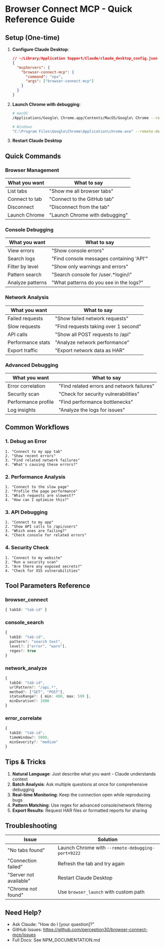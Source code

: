 # Browser Connect MCP - Quick Reference Guide

## Setup (One-time)

1. **Configure Claude Desktop**:
   ```json
   // ~/Library/Application Support/Claude/claude_desktop_config.json (macOS)
   {
     "mcpServers": {
       "browser-connect-mcp": {
         "command": "npx",
         "args": ["browser-connect-mcp"]
       }
     }
   }
   ```

2. **Launch Chrome with debugging**:
   ```bash
   # macOS
   /Applications/Google\ Chrome.app/Contents/MacOS/Google\ Chrome --remote-debugging-port=9222
   
   # Windows
   "C:\Program Files\Google\Chrome\Application\chrome.exe" --remote-debugging-port=9222
   ```

3. **Restart Claude Desktop**

## Quick Commands

### Browser Management
| What you want | What to say |
|--------------|-------------|
| List tabs | "Show me all browser tabs" |
| Connect to tab | "Connect to the GitHub tab" |
| Disconnect | "Disconnect from the tab" |
| Launch Chrome | "Launch Chrome with debugging" |

### Console Debugging
| What you want | What to say |
|--------------|-------------|
| View errors | "Show console errors" |
| Search logs | "Find console messages containing 'API'" |
| Filter by level | "Show only warnings and errors" |
| Pattern search | "Search console for /user.*login/i" |
| Analyze patterns | "What patterns do you see in the logs?" |

### Network Analysis
| What you want | What to say |
|--------------|-------------|
| Failed requests | "Show failed network requests" |
| Slow requests | "Find requests taking over 1 second" |
| API calls | "Show all POST requests to /api" |
| Performance stats | "Analyze network performance" |
| Export traffic | "Export network data as HAR" |

### Advanced Debugging
| What you want | What to say |
|--------------|-------------|
| Error correlation | "Find related errors and network failures" |
| Security scan | "Check for security vulnerabilities" |
| Performance profile | "Find performance bottlenecks" |
| Log insights | "Analyze the logs for issues" |

## Common Workflows

### 1. Debug an Error
```
1. "Connect to my app tab"
2. "Show recent errors"
3. "Find related network failures"
4. "What's causing these errors?"
```

### 2. Performance Analysis
```
1. "Connect to the slow page"
2. "Profile the page performance"
3. "Which requests are slowest?"
4. "How can I optimize this?"
```

### 3. API Debugging
```
1. "Connect to my app"
2. "Show API calls to /api/users"
3. "Which ones are failing?"
4. "Check console for related errors"
```

### 4. Security Check
```
1. "Connect to my website"
2. "Run a security scan"
3. "Are there any exposed secrets?"
4. "Check for XSS vulnerabilities"
```

## Tool Parameters Reference

### browser_connect
```typescript
{ tabId: "tab-id" }
```

### console_search
```typescript
{
  tabId: "tab-id",
  pattern?: "search text",
  level?: ["error", "warn"],
  regex?: true
}
```

### network_analyze
```typescript
{
  tabId: "tab-id",
  urlPattern?: "/api.*",
  method?: ["GET", "POST"],
  statusRange?: { min: 400, max: 599 },
  minDuration?: 1000
}
```

### error_correlate
```typescript
{
  tabId: "tab-id",
  timeWindow?: 5000,
  minSeverity?: "medium"
}
```

## Tips & Tricks

1. **Natural Language**: Just describe what you want - Claude understands context
2. **Batch Analysis**: Ask multiple questions at once for comprehensive debugging
3. **Real-time Monitoring**: Keep the connection open while reproducing bugs
4. **Pattern Matching**: Use regex for advanced console/network filtering
5. **Export Results**: Request HAR files or formatted reports for sharing

## Troubleshooting

| Issue | Solution |
|-------|----------|
| "No tabs found" | Launch Chrome with `--remote-debugging-port=9222` |
| "Connection failed" | Refresh the tab and try again |
| "Server not available" | Restart Claude Desktop |
| "Chrome not found" | Use `browser_launch` with custom path |

## Need Help?

- Ask Claude: "How do I [your question]?"
- GitHub Issues: https://github.com/perception30/browser-connect-mcp/issues
- Full Docs: See NPM_DOCUMENTATION.md